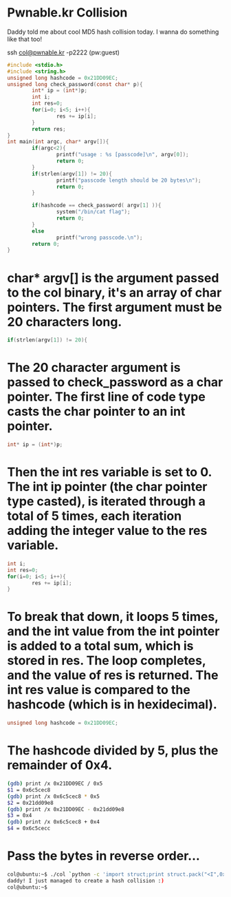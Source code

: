 # Pwnable.kr Collision
Daddy told me about cool MD5 hash collision today.
I wanna do something like that too!

ssh col@pwnable.kr -p2222 (pw:guest)

```c
#include <stdio.h>
#include <string.h>
unsigned long hashcode = 0x21DD09EC;
unsigned long check_password(const char* p){
        int* ip = (int*)p;
        int i;
        int res=0;
        for(i=0; i<5; i++){
                res += ip[i];
        }
        return res;
}
int main(int argc, char* argv[]){
        if(argc<2){
                printf("usage : %s [passcode]\n", argv[0]);
                return 0;
        }
        if(strlen(argv[1]) != 20){
                printf("passcode length should be 20 bytes\n");
                return 0;
        }

        if(hashcode == check_password( argv[1] )){
                system("/bin/cat flag");
                return 0;
        }
        else
                printf("wrong passcode.\n");
        return 0;
}
```
# char* argv[] is the argument passed to the col binary, it's an array of char pointers. The first argument must be 20 characters long.
```c
if(strlen(argv[1]) != 20){
```

# The 20 character argument is passed to check_password as a char pointer. The first line of code type casts the char pointer to an int pointer.
```c
int* ip = (int*)p;
```
# Then the int res variable is set to 0. The int ip pointer (the char pointer type casted), is iterated through a total of 5 times, each iteration adding the integer value to the res variable. 
```c
int i;
int res=0;
for(i=0; i<5; i++){
        res += ip[i];
}
```
# To break that down, it loops 5 times, and the int value from the int pointer is added to a total sum, which is stored in res. The loop completes, and the value of res is returned. The int res value is compared to the hashcode (which is in hexidecimal).
```c
unsigned long hashcode = 0x21DD09EC;
```
# The hashcode divided by 5, plus the remainder of 0x4.
```sh
(gdb) print /x 0x21DD09EC / 0x5
$1 = 0x6c5cec8
(gdb) print /x 0x6c5cec8 * 0x5
$2 = 0x21dd09e8
(gdb) print /x 0x21DD09EC - 0x21dd09e8
$3 = 0x4
(gdb) print /x 0x6c5cec8 + 0x4
$4 = 0x6c5cecc
```
# Pass the bytes in reverse order...
```sh
col@ubuntu:~$ ./col `python -c 'import struct;print struct.pack("<I",0x6c5cec8)*4+struct.pack("<I",0x6c5cecc)'`
daddy! I just managed to create a hash collision :)
col@ubuntu:~$
```